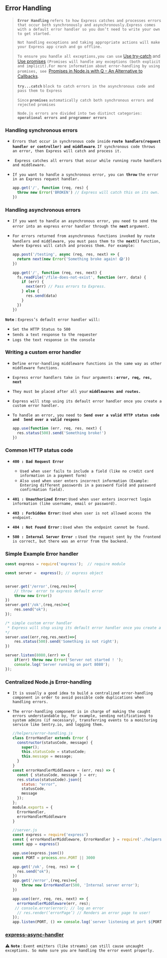##                                                          Error Handling 

> **`Error Handling`** `refers to how Express catches and processes errors that occur both synchronously and asynchronously.Express comes with a default error handler so you don’t need to write your own to get started.`
>
> `Not handling exceptions and taking appropriate actions will make your Express app crash and go offline.`
>
> `To ensure you handle all exceptions,you can use` [Use try-catch](https://expressjs.com/en/advanced/best-practice-performance.html#use-try-catch) and [Use promises](https://expressjs.com/en/advanced/best-practice-performance.html#use-promises) `(Promises will handle any exceptions (both explicit and implicit).For more information about error-handling by using promises, see `[Promises in Node.js with Q – An Alternative to Callbacks](https://strongloop.com/strongblog/promises-in-node-js-with-q-an-alternative-to-callbacks/).
>
> **`try...catch`** `block to catch errors in the asynchronous code and pass them to Express`
>
> `Since` **`promises`** `automatically catch both synchronous errors and rejected promises`
>
> `Node.js errors are divided into two distinct categories:` **`operational errors and programmer errors`**





### Handling synchronous errors

- `Errors that occur in synchronous code inside` **`route handlers(request handler or controller) and middleware`**. `If synchronous code throws an error, then Express will catch and process it.`

- ` Express catches all errors that occur while running route handlers and middleware.`

- `If you want to handle a synchronous error, you can `**`throw`** `the error in an Express request handler.`

  
  
  ```js
  app.get('/', function (req, res) {
    throw new Error('BROKEN') // Express will catch this on its own.
  })
  ```





### Handling asynchronous errors

- `If you want to handle an asynchronous error, you need to send the error into an express error handler through the `**`next`** `argument.`

- `For errors returned from asynchronous functions invoked by route handlers and middleware, you must pass them to the `**`next()`** `function, where Express will catch and process them. For example:`

  ```js
  app.post('/testing', async (req, res, next) => {
    return next(new Error('Something broke again! 😱'))
  })
  
  app.get('/', function (req, res, next) {
    fs.readFile('/file-does-not-exist', function (err, data) {
      if (err) {
        next(err) // Pass errors to Express.
      } else {
        res.send(data)
      }
    })
  })
  ```

  





**`Note`** : `Express’s default error handler will:`

   - `Set the HTTP Status to 500`
   - `Sends a text response to the requester`
   - `Logs the text response in the console`





### Writing a custom error handler

- `Define error-handling middleware functions in the same way as other middleware functions. `

- `Express error handlers take in four arguments` : **`error, req, res, next`**

- `They must be placed after all your` **`middlewares and routes.`**

- `Express will stop using its default error handler once you create a custom error handler. `

- `To handle an error, you need to `**`Send over a valid HTTP status code and  Send over a valid respons`**

  

  ```js
  app.use(function (err, req, res, next) {
    res.status(500).send('Something broke!')
  })
  ```

  



### Common HTTP status code 

-  **`400 : Bad Request Error`**
   - `Used when user fails to include a field (like no credit card information in a payment form)`
   - `Also used when user enters incorrect information (Example: Entering different passwords in a password field and password confirmation field).`
-  **`401 : Unauthorized Error`:** `Used when user enters incorrect login information (like username, email or password).`

-  **`403 : Forbidden Error`:** `Used when user is not allowed access the endpoint.`

-  **`404 : Not Found Error` :** `Used when the endpoint cannot be found.`

-  **`500 : Internal Server Error :`** `Used the request sent by the frontend is correct, but there was an error from the backend.`





### Simple Example Error handler

```js
const express = require('express');  // require module

const server =  express(); // express object


server.get('/error',(req,res)=>{
    // throw  error to express default error
    throw new Error()
})
server.get('/ok',(req,res)=>{
	res.send("ok");
});

/* simple custom error handler
 * Express will stop using its default error handler once you create a custom error handler.
*/
server.use((err,req,res,next)=>{
    res.status(500).send('Something is not right');
})

server.listen(8080,(err) => {
	if(err) throw new Error('Server not started ! ');
    console.log('Server running on port 8080');
});

```







### Centralized Node.js Error-handling

- `It is usually a good idea to build a centralized error-handling component in order to avoid possible code duplications when handling errors. `

- `The error-handling component is in charge of making the caught errors understandable by, for example, sending notifications to system admins (if necessary), transferring events to a monitoring service like Sentry.io, and logging them.`

  ```js
  //helpers/error-handling.js
  class ErrorHandler extends Error {
    constructor(statusCode, message) {
      super();
      this.statusCode = statusCode;
      this.message = message;
    }
  }
  const errorHandlerMiddleware = (err, res) => {
    const { statusCode, message } = err;
    res.status(statusCode).json({
      status: "error",
      statusCode,
      message
    });
  };
  module.exports = {
    ErrorHandler,
    errorHandlerMiddleware
  }
  ```
  
  
  
  ```js
  //server.js
  const express = require('express')
  const { errorHandlerMiddleware, ErrorHandler } = require('./helpers/error-handling');
  const app = express()
  
  app.use(express.json())
  const PORT = process.env.PORT || 3000
  
  app.get('/ok', (req, res) => {
    res.send("ok");
  })
  app.get('/error',(req,res)=>{
      throw new ErrorHandler(500, 'Internal server error');
  })
  
  app.use((err, req, res, next) => {
    errorHandlerMiddleware(err, res);
   // console.error(error); // log an error
    // res.render(‘errorPage’) // Renders an error page to user!
  });
  app.listen(PORT, () => console.log(`server listening at port ${PORT}`))
  ```
  
  







### [express-async-handler](https://zellwk.com/blog/express-errors/)

⚠️  **`Note`** : `Event emitters (like streams) can still cause uncaught exceptions. So make sure you are handling the error event properly.`

